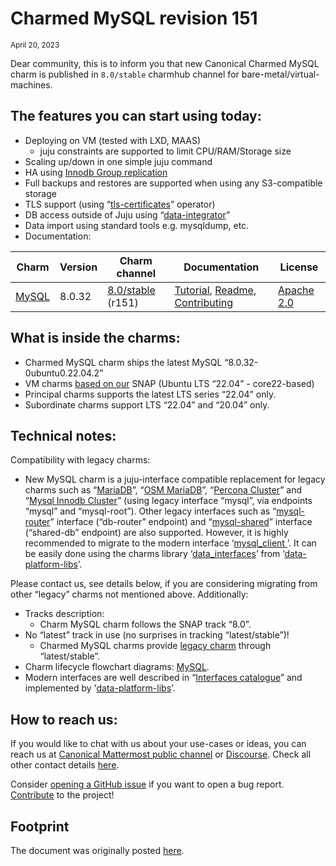# Charmed MySQL revision 151
<sub>April 20, 2023</sub>

Dear community, this is to inform you that new Canonical Charmed MySQL charm is published in `8.0/stable` charmhub channel for bare-metal/virtual-machines.

## The features you can start using today:

* Deploying on VM (tested with LXD, MAAS)
  * juju constraints are supported to limit CPU/RAM/Storage size
* Scaling up/down in one simple juju command
* HA using [Innodb Group replication](https://dev.mysql.com/doc/refman/8.0/en/group-replication.html)
* Full backups and restores are supported when using any S3-compatible storage
* TLS support (using “[tls-certificates](https://charmhub.io/tls-certificates-operator)” operator)
* DB access outside of Juju using “[data-integrator](https://charmhub.io/data-integrator)”
* Data import using standard tools e.g. mysqldump, etc.
* Documentation:

|Charm|Version|Charm channel|Documentation|License|
| --- | --- | --- | --- | --- |
|[MySQL](https://github.com/canonical/mysql-operator)|8.0.32|[8.0/stable](https://charmhub.io/mysql) (r151)|[Tutorial](https://charmhub.io/mysql/docs/t-overview?channel=8.0/edge), [Readme](https://github.com/canonical/mysql-operator/blob/main/README.md), [Contributing](https://github.com/canonical/mysql-operator/blob/main/CONTRIBUTING.md)|[Apache 2.0](https://github.com/canonical/mysql-operator/blob/main/LICENSE)|

## What is inside the charms:

* Charmed MySQL charm ships the latest MySQL “8.0.32-0ubuntu0.22.04.2”
* VM charms [based on our](https://snapcraft.io/publisher/dataplatformbot) SNAP (Ubuntu LTS “22.04” - core22-based)
* Principal charms supports the latest LTS series “22.04” only.
* Subordinate charms support LTS “22.04” and “20.04” only.

## Technical notes:

Compatibility with legacy charms:
  * New MySQL charm is a juju-interface compatible replacement for legacy charms such as “[MariaDB](https://charmhub.io/mariadb)”, “[OSM MariaDB](https://charmhub.io/charmed-osm-mariadb-k8s)”, “[Percona Cluster](https://charmhub.io/percona-cluster)” and “[Mysql Innodb Cluster](https://charmhub.io/mysql-innodb-cluster)” (using legacy interface “mysql”, via endpoints “mysql” and “mysql-root”). Other legacy interfaces such as “[mysql-router](https://github.com/canonical/mysql-operator/#mysql-router-interface-db-router-endpoint)” interface (“db-router” endpoint) and “[mysql-shared](https://github.com/canonical/mysql-operator/#mysql-router-interface-db-router-endpoint)” interface (“shared-db” endpoint) are also supported. However, it is highly recommended to migrate to the modern interface ‘[mysql_client ](https://github.com/canonical/charm-relation-interfaces)’. It can be easily done using the charms library ‘[data_interfaces](https://charmhub.io/data-platform-libs/libraries/data_interfaces)’ from ‘[data-platform-libs](https://github.com/canonical/data-platform-libs/)’.

Please contact us, see details below, if you are considering migrating from other “legacy” charms not mentioned above. Additionally:
* Tracks description:
  * Charm MySQL charm follows the SNAP track “8.0”.
* No “latest” track in use (no surprises in tracking “latest/stable”)!
  * Charmed MySQL charms provide [legacy charm](/t/10788) through “latest/stable”.
* Charm lifecycle flowchart diagrams: [MySQL](https://github.com/canonical/mysql-k8s-operator/tree/main/docs/reference).
* Modern interfaces are well described in “[Interfaces catalogue](https://github.com/canonical/charm-relation-interfaces)” and implemented by '[data-platform-libs](https://github.com/canonical/data-platform-libs/)'.

## How to reach us:

If you would like to chat with us about your use-cases or ideas, you can reach us at [Canonical Mattermost public channel](https://chat.charmhub.io/charmhub/channels/data-platform) or [Discourse](https://discourse.charmhub.io/). Check all other contact details [here](/t/11867).

Consider [opening a GitHub issue](https://github.com/canonical/mysql-operator/issues) if you want to open a bug report. [Contribute](https://github.com/canonical/mysql-operator/blob/main/CONTRIBUTING.md) to the project!

## Footprint

The document was originally posted [here](https://discourse.charmhub.io/t/juju-operators-for-postgresql-and-mysql-are-now-stable/10223).